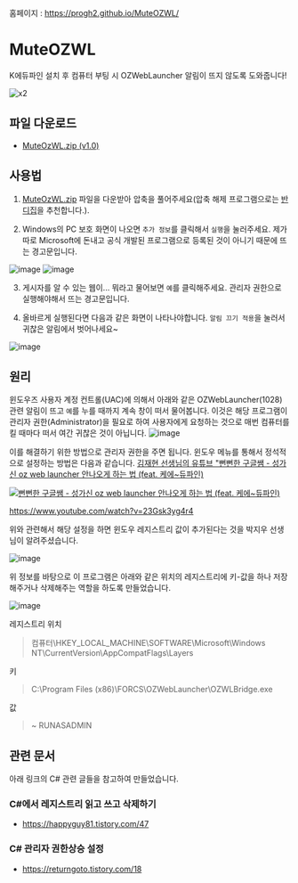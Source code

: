 홈페이지 : https://progh2.github.io/MuteOZWL/

# MuteOZWL
K에듀파인 설치 후 컴퓨터 부팅 시 OZWebLauncher 알림이 뜨지 않도록 도와줍니다! 

![x2](https://user-images.githubusercontent.com/1307187/77646516-05294100-6fa8-11ea-9b7f-3ed5fb48b291.jpg)


## 파일 다운로드
* [MuteOzWL.zip (v1.0)](https://github.com/progh2/MuteOZWL/releases/download/v1.0/MuteOzWL.zip)

## 사용법
1. [MuteOzWL.zip](https://github.com/progh2/MuteOZWL/releases/download/v1.0/MuteOzWL.zip) 파일을 다운받아 압축을 풀어주세요(압축 해제 프로그램으로는 [반디집](https://kr.bandisoft.com/bandizip/)을 추천합니다.).

2. Windows의 PC 보호 화면이 나오면 `추가 정보`를 클릭해서 `실행`을 눌러주세요. 제가 따로 Microsoft에 돈내고 공식 개발된 프로그램으로 등록된 것이 아니기 때문에 뜨는 경고문입니다. 

![image](https://user-images.githubusercontent.com/1307187/77645671-723bd700-6fa6-11ea-8e6c-36e19db83289.png) 
![image](https://user-images.githubusercontent.com/1307187/77645690-7bc53f00-6fa6-11ea-849b-91880cffc3bc.png)

3. 게시자를 알 수 있는 웹이... 뭐라고 물어보면 `예`를 클릭해주세요. 관리자 권한으로 실행해야해서 뜨는 경고문입니다. 

4. 올바르게 실행된다면 다음과 같은 화면이 나타나야합니다. `알림 끄기 적용`을 눌러서 귀찮은 알림에서 벗어나세요~ 

![image](https://user-images.githubusercontent.com/1307187/77645794-b0d19180-6fa6-11ea-8a9d-652fc28d8946.png)



## 원리
윈도우즈 사용자 계정 컨트롤(UAC)에 의해서 아래와 같은 OZWebLauncher(1028) 관련 알림이 뜨고 `예`를 누를 때까지 계속 창이 떠서 물어봅니다. 이것은 해당 프로그램이 관리자 권한(Administrator)을 필요로 하여 사용자에게 요청하는 것으로 매번 컴퓨터를 킬 때마다 떠서 여간 귀찮은 것이 아닙니다.
![image](https://user-images.githubusercontent.com/1307187/77643251-63ebbc00-6fa2-11ea-9644-0de5ab7cdc43.png)

이를 해결하기 위한 방법으로 관리자 권한을 주면 됩니다. 윈도우 메뉴를 통해서 정석적으로 설정하는 방법은 다음과 같습니다. [김재현 선생님의 유튜브 "뻔뻔한 구글쌤 - 성가신 oz web launcher 안나오게 하는 법 (feat. 케에~듀파인)](https://www.youtube.com/watch?v=23Gsk3yg4r4)

[![뻔뻔한 구글쌤 - 성가신 oz web launcher 안나오게 하는 법 (feat. 케에~듀파인)](https://user-images.githubusercontent.com/1307187/77647486-d9a75600-6fa9-11ea-89ec-37a037c21727.png)](https://www.youtube.com/watch?v=23Gsk3yg4r4)

https://www.youtube.com/watch?v=23Gsk3yg4r4

위와 관련해서 해당 설정을 하면 윈도우 레지스트리 값이 추가된다는 것을 박지우 선생님이 알려주셨습니다.

![image](https://user-images.githubusercontent.com/1307187/77643592-02781d00-6fa3-11ea-96f4-15fb41fdc210.png)

위 정보를 바탕으로 이 프로그램은 아래와 같은 위치의 레지스트리에 키-값을 하나 저장해주거나 삭제해주는 역할을 하도록 만들었습니다.

![image](https://user-images.githubusercontent.com/1307187/77643978-a6fa5f00-6fa3-11ea-8854-39f010ba14ff.png)

레지스트리 위치
> 컴퓨터\HKEY_LOCAL_MACHINE\SOFTWARE\Microsoft\Windows NT\CurrentVersion\AppCompatFlags\Layers 

키
> C:\Program Files (x86)\FORCS\OZWebLauncher\OZWLBridge.exe

값
> ~ RUNASADMIN

## 관련 문서
아래 링크의 C# 관련 글들을 참고하여 만들었습니다.

### C#에서 레지스트리 읽고 쓰고 삭제하기
 * https://happyguy81.tistory.com/47

### C# 관리자 권한상승 설정
 * https://returngoto.tistory.com/18
